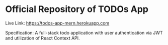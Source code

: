# Official Repository of TODOs App

Live Link: https://todos-app-mern.herokuapp.com

Specification: A full-stack todo application with user authentication via JWT and utilization of React Context API.

